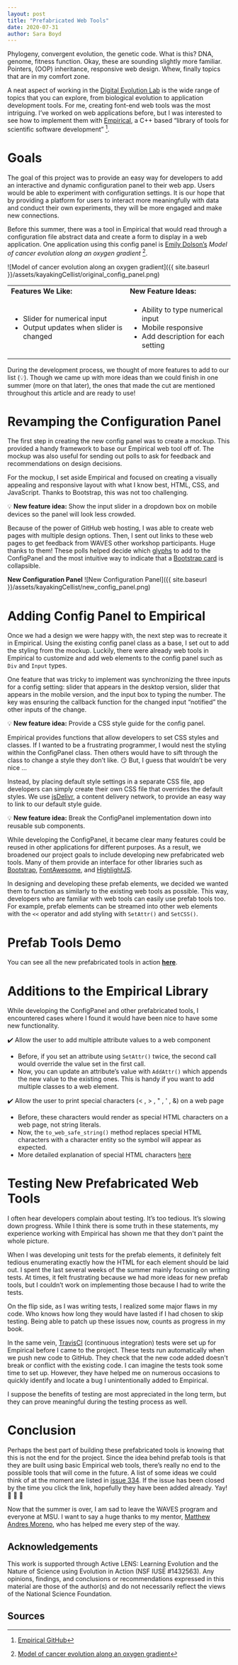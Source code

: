 ```yaml
---
layout: post
title: "Prefabricated Web Tools"
date: 2020-07-31
author: Sara Boyd
---
```


Phylogeny, convergent evolution, the genetic code. 
What is this? 
DNA, genome, fitness function. 
Okay, these are sounding slightly more familiar. 
Pointers, (OOP) inheritance, responsive web design. 
Whew, finally topics that are in my comfort zone.

A neat aspect of working in the [Digital Evolution Lab](https://debolab.org) is the wide range of topics that you can explore, from biological evolution to application development tools. 
For me, creating font-end web tools was the most intriguing. 
I’ve worked on web applications before, but I was interested to see how to implement them with [Empirical](https://github.com/devosoft/Empirical), a C++ based “library of tools for scientific software development” [^1].

# Goals
The goal of this project was to provide an easy way for developers to add an interactive and dynamic configuration panel to their web app.
Users would be able to experiment with configuration settings.
It is our hope that by providing a platform for users to interact more meaningfully with data and conduct their own experiments, they will be more engaged and make new connections.

Before this summer, there was a tool in Empirical that would read through a configuration file abstract data and create a form to display in a web application. One application using this config panel is [Emily Dolson’s](emilyldolson.com) *Model of cancer evolution along an oxygen gradient* [^2].

![Model of cancer evolution along an oxygen gradient]({{ site.baseurl }}/assets/kayakingCellist/original_config_panel.png)


<table>
  <tr>
    <td><b>Features We Like:</b></td>
    <td><b>New Feature Ideas:</b></td>
  </tr>
  <tr>
    <td>
      <ul>
        <li>Slider for numerical input</li>
        <li>Output updates when slider is changed</li>
      </ul>
    </td>
    <td>
      <ul>
        <li>Ability to type numerical input</li>
        <li>Mobile responsive</li>
        <li>Add description for each setting</li>
      </ul>
    </td>
  </tr>
</table>

During the development process, we thought of more features to add to our list (:bulb:).
Though we came up with more ideas than we could finish in one summer (more on that later), the ones that made the cut are mentioned throughout this article and are ready to use!

# Revamping the Configuration Panel
The first step in creating the new config panel was to create a mockup.
This provided a handy framework to base our Empirical web tool off of.
The mockup was also useful for sending out polls to ask for feedback and recommendations on design decisions.

For the mockup, I set aside Empirical and focused on creating a visually appealing and responsive layout with what I know best, HTML, CSS, and JavaScript. 
Thanks to Bootstrap, this was not too challenging. 

:bulb: **New feature idea:** Show the input slider in a dropdown box on mobile devices so the panel will look less crowded.

Because of the power of GitHub web hosting, I was able to create web pages with multiple design options.
Then, I sent out links to these web pages to get feedback from WAVES other workshop participants.
Huge thanks to them! 
These polls helped decide which [glyphs](https://kayakingcellist.github.io/ControlPanelDemo/toggle_options.html) to add to the ConfigPanel and the most intuitive way to indicate that a [Bootstrap card](https://kayakingcellist.github.io/ControlPanelDemo/card_demo.html) is collapsible.

**New Configuration Panel**
![New Configuration Panel]({{ site.baseurl }}/assets/kayakingCellist/new_config_panel.png)


# Adding Config Panel to Empirical
Once we had a design we were happy with, the next step was to recreate it in Empirical. 
Using the existing config panel class as a base, I set out to add the styling from the mockup. 
Luckily, there were already web tools in Empirical to customize and add web elements to the config panel such as `Div` and `Input` types. 

One feature that was tricky to implement was synchronizing the three inputs for a config setting: slider that appears in the desktop version, slider that appears in the mobile version, and the input box to typing the number. 
The key was ensuring the callback function for the changed input “notified” the other inputs of the change. 

:bulb: **New feature idea:** Provide a CSS style guide for the config panel.

Empirical provides functions that allow developers to set CSS styles and classes. 
If I wanted to be a frustrating programmer, I would nest the styling within the ConfigPanel class. 
Then others would have to sift through the class to change a style they don’t like. :smirk:
But, I guess that wouldn’t be very nice ...

Instead, by placing default style settings in a separate CSS file, app developers can simply create their own CSS file that overrides the default styles. 
We use [jsDelivr](https://www.jsdelivr.com/?docs=gh), a content delivery network, to provide an easy way to link to our default style guide.

:bulb: **New feature idea:** Break the ConfigPanel implementation down into reusable sub components.

While developing the ConfigPanel, it became clear many features could be reused in other applications for different purposes.
As a result, we broadened our project goals to include developing new prefabricated web tools.
Many of them provide an interface for other libraries such as [Bootstrap](https://getbootstrap.com/), [FontAwesome](https://fontawesome.com/v4.7.0/), and [HighlightJS](https://highlightjs.org/).

In designing and developing these prefab elements, we decided we wanted them to function as similarly to the existing web tools as possible. 
This way, developers who are familiar with web tools can easily use prefab tools too. 
For example, prefab elements can be streamed into other web elements with the `<<` operator and add styling with `SetAttr()` and `SetCSS()`.

# Prefab Tools Demo
You can see all the new prefabricated tools in action [**here**](https://devosoft.github.io/empirical-prefab-demo/empirical-prefab-demo).

# Additions to the Empirical Library

While developing the ConfigPanel and other prefabricated tools, I encountered cases where I found it would have been nice to have some new functionality. 

:heavy_check_mark: Allow the user to add multiple attribute values to a web component

- Before, if you set an attribute using `SetAttr()` twice, the second call would override the value set in the first call.
- Now, you can update an attribute’s value with `AddAttr()` which appends the new value to the existing ones. 
This is handy if you want to add multiple classes to a web element.

:heavy_check_mark: Allow the user to print special characters (&lt; , &gt; , &quot; , &apos; , &amp;) on a web page

- Before, these characters would render as special HTML characters on a web page, not string literals.
- Now, the `to_web_safe_string()` method replaces special HTML characters with a character entity so the symbol will appear as expected.
- More detailed explanation of special HTML characters [here](https://www.w3schools.com/html/html_symbols.asp)
    
# Testing New Prefabricated Web Tools
I often hear developers complain about testing. 
It’s too tedious. 
It’s slowing down progress. 
While I think there is some truth in these statements, my experience working with Empirical has shown me that they don't paint the whole picture.

When I was developing unit tests for the prefab elements, it definitely felt tedious enumerating exactly how the HTML for each element should be laid out. 
I spent the last several weeks of the summer mainly focusing on writing tests. 
At times, it felt frustrating because we had more ideas for new prefab tools, but I couldn’t work on implementing those because I had to write the tests.

On the flip side, as I was writing tests, I realized some major flaws in my code. 
Who knows how long they would have lasted if I had chosen to skip testing. 
Being able to patch up these issues now, counts as progress in my book. 

In the same vein, [TravisCI](https://travis-ci.com) (continuous integration) tests were set up for Empirical before I came to the project. 
These tests run automatically when we push new code to GitHub. 
They check that the new code added doesn't break or conflict with the existing code. 
I can imagine the tests took some time to set up. 
However, they have helped me on numerous occasions to quickly identify and locate a bug I unintentionally added to Empirical.

I suppose the benefits of testing are most appreciated in the long term, but they can prove meaningful during the testing process as well.


# Conclusion
Perhaps the best part of building these prefabricated tools is knowing that this is not the end for the project. 
Since the idea behind prefab tools is that they are built using basic Empirical web tools, there’s really no end to the possible tools that will come in the future. 
A list of some ideas we could think of at the moment are listed in [issue 334](https://github.com/devosoft/Empirical/issues/334).
If the issue has been closed by the time you click the link, hopefully they have been added already.
Yay! :tada: :tada: :tada:

Now that the summer is over, I am sad to leave the WAVES program and everyone at MSU. 
I want to say a huge thanks to my mentor, [Matthew Andres Moreno](http://mmore500.com), who has helped me every step of the way.

## Acknowledgements
This work is supported through Active LENS: Learning Evolution and the Nature of Science using Evolution in Action (NSF IUSE #1432563). Any opinions, findings, and conclusions or recommendations expressed in this material are those of the author(s) and do not necessarily reflect the views of the National Science Foundation.

## Sources
[^1]: [Empirical GitHub](https://github.com/devosoft/Empirical)
[^2]: [Model of cancer evolution along an oxygen gradient](https://emilydolson.github.io/memic_model/web/memic_model.html)